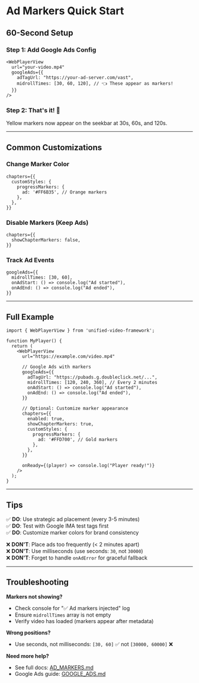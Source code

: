 # Ad Markers Quick Start

## 60-Second Setup

### Step 1: Add Google Ads Config
```tsx
<WebPlayerView
  url="your-video.mp4"
  googleAds={{
    adTagUrl: "https://your-ad-server.com/vast",
    midrollTimes: [30, 60, 120], // 👈 These appear as markers!
  }}
/>
```

### Step 2: That's it! 🎉
Yellow markers now appear on the seekbar at 30s, 60s, and 120s.

---

## Common Customizations

### Change Marker Color
```tsx
chapters={{
  customStyles: {
    progressMarkers: {
      ad: '#FF6B35', // Orange markers
    },
  },
}}
```

### Disable Markers (Keep Ads)
```tsx
chapters={{
  showChapterMarkers: false,
}}
```

### Track Ad Events
```tsx
googleAds={{
  midrollTimes: [30, 60],
  onAdStart: () => console.log("Ad started"),
  onAdEnd: () => console.log("Ad ended"),
}}
```

---

## Full Example

```tsx
import { WebPlayerView } from 'unified-video-framework';

function MyPlayer() {
  return (
    <WebPlayerView
      url="https://example.com/video.mp4"
      
      // Google Ads with markers
      googleAds={{
        adTagUrl: "https://pubads.g.doubleclick.net/...",
        midrollTimes: [120, 240, 360], // Every 2 minutes
        onAdStart: () => console.log("Ad started"),
        onAdEnd: () => console.log("Ad ended"),
      }}
      
      // Optional: Customize marker appearance
      chapters={{
        enabled: true,
        showChapterMarkers: true,
        customStyles: {
          progressMarkers: {
            ad: '#FFD700', // Gold markers
          },
        },
      }}
      
      onReady={(player) => console.log("Player ready!")}
    />
  );
}
```

---

## Tips

✅ **DO**: Use strategic ad placement (every 3-5 minutes)  
✅ **DO**: Test with Google IMA test tags first  
✅ **DO**: Customize marker colors for brand consistency  

❌ **DON'T**: Place ads too frequently (< 2 minutes apart)  
❌ **DON'T**: Use milliseconds (use seconds: `30`, not `30000`)  
❌ **DON'T**: Forget to handle `onAdError` for graceful fallback  

---

## Troubleshooting

**Markers not showing?**
- Check console for "✅ Ad markers injected" log
- Ensure `midrollTimes` array is not empty
- Verify video has loaded (markers appear after metadata)

**Wrong positions?**
- Use seconds, not milliseconds: `[30, 60]` ✅ not `[30000, 60000]` ❌

**Need more help?**
- See full docs: [AD_MARKERS.md](./AD_MARKERS.md)
- Google Ads guide: [GOOGLE_ADS.md](./GOOGLE_ADS.md)
